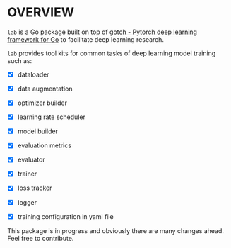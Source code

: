 # OVERVIEW

`lab` is a Go package built on top of [gotch - Pytorch deep learning framework for Go](https://github.com/sugarme/gotch) to facilitate deep learning research.

`lab` provides tool kits for common tasks of deep learning model training such as:
- [x] dataloader
- [x] data augmentation
- [x] optimizer builder
- [x] learning rate scheduler
- [x] model builder
- [x] evaluation metrics
- [x] evaluator
- [x] trainer
- [x] loss tracker
- [x] logger 
- [x] training configuration in yaml file


This package is in progress and obviously there are many changes ahead. Feel free to contribute. 

